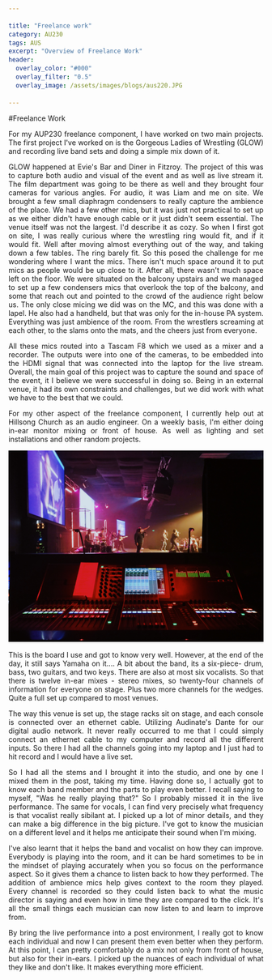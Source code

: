 ```yaml
---

title: "Freelance work"
category: AU230
tags: AUS
excerpt: "Overview of Freelance Work"
header:
  overlay_color: "#000"
  overlay_filter: "0.5"
  overlay_image: /assets/images/blogs/aus220.JPG

---
```

<style>
body {
text-align: justify}
</style>

#Freelance Work

For my AUP230 freelance component, I have worked on two main projects. The first project I've worked on is the Gorgeous Ladies of Wrestling (GLOW) and recording live band sets and doing a simple mix down of it. 

GLOW happened at Evie's Bar and Diner in Fitzroy. The project of this was to capture both audio and visual of the event and as well as live stream it. The film department was going to be there as well and they brought four cameras for various angles. For audio, it was Liam and me on site. We brought a few small diaphragm condensers to really capture the ambience of the place. We had a few other mics, but it was just not practical to set up as we either didn't have enough cable or it just didn't seem essential. 
 The venue itself was not the largest. I'd describe it as cozy. So when I first got on site, I was really curious where the wrestling ring would fit, and if it would fit. Well after moving almost everything out of the way, and taking down a few tables. The ring barely fit. So this posed the challenge for me wondering where I want the mics. There isn't much space around it to put mics as people would be up close to it. After all, there wasn't much space left on the floor. We were situated on the balcony upstairs and we managed to set up a few condensers mics that overlook the top of the balcony,  and some that reach out and pointed to the crowd of the audience right below us. The only close micing we did was on the MC, and this was done with a lapel. He also had a handheld, but that was only for the in-house PA system. Everything was just ambience of the room. From the wrestlers screaming at each other, to the slams onto the mats, and the cheers just from everyone. 

All these mics routed into a Tascam F8 which we used as a mixer and a recorder. The outputs were into one of the cameras, to be embedded into the HDMI signal that was connected into the laptop for the live stream. 
Overall, the main goal of this project was to capture the sound and space of the event, it I believe we were successful in doing so. Being in an external venue, it had its own constraints and challenges, but we did work with what we have to the best that we could. 

For my other aspect of the freelance component, I currently help out at Hillsong Church as an audio engineer. On a weekly basis, I'm either doing in-ear monitor mixing or front of house. As well as lighting and set installations and other random projects. 

![Monitoring Monitors](/assets/images/blogs/AUS220/HSIEM.JPG) 

This is the board I use and got to know very well. However, at the end of the day, it still says Yamaha on it.... A bit about the band, its a six-piece- drum, bass, two guitars, and two keys. There are also at most six vocalists. So that there is twelve in-ear mixes - stereo mixes, so twenty-four channels of information for everyone on stage. Plus two more channels for the wedges. Quite a full set up compared to most venues.  

The way this venue is set up, the stage racks sit on stage, and each console is connected over an ethernet cable. Utilizing Audinate's Dante for our digital audio network. It never really occurred to me that I could simply connect an ethernet cable to my computer and record all the different inputs. So there I had all the channels going into my laptop and I just had to hit record and I would have a live set. 


So I had all the stems and I brought it into the studio, and one by one I mixed them in the post, taking my time. Having done so, I actually got to know each band member and the parts to play even better. I recall saying to myself, "Was he really playing that?" So I probably missed it in the live performance. The same for vocals, I can find very precisely what frequency is that vocalist really sibilant at. I picked up a lot of minor details, and they can make a big difference in the big picture. I've got to know the musician on a different level and it helps me anticipate their sound when I'm mixing. 

I've also learnt that it helps the band and vocalist on how they can improve. Everybody is playing into the room, and it can be hard sometimes to be in the mindset of playing accurately when you so focus on the performance aspect. So it gives them a chance to listen back to how they performed. The addition of ambience mics help gives context to the room they played. Every channel is recorded so they could listen back to what the music director is saying and even how in time they are compared to the click. It's all the small things each musician can now listen to and learn to improve from. 

By bring the live performance into a post environment, I really got to know each individual and now I can present them even better when they perform. At this point, I can pretty comfortably do a mix not only from front of house, but also for their in-ears. I picked up the nuances of each individual of what they like and don't like.  It makes everything more efficient. 
